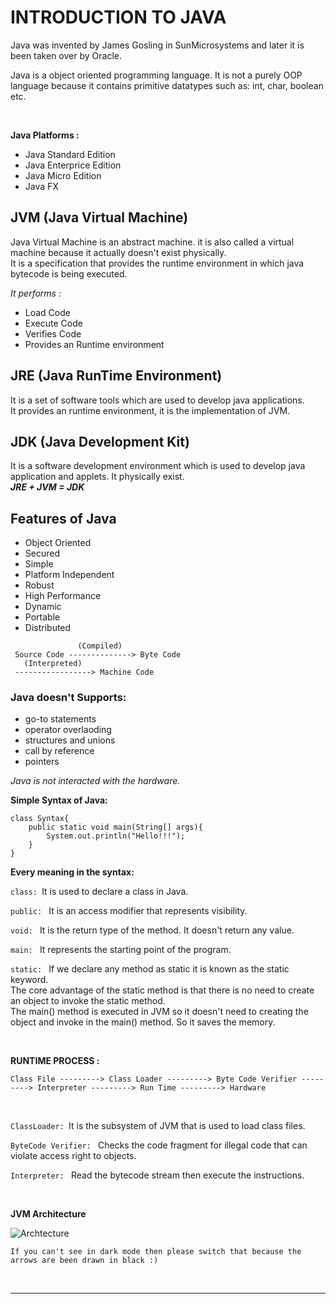 # INTRODUCTION TO JAVA

Java was invented by James Gosling in SunMicrosystems and later it is been taken over by Oracle. 
<br>

Java is a object oriented programming language.
It is not a purely OOP language because it contains primitive datatypes such as: int, char, boolean etc.

<br>

**Java Platforms :**

* Java Standard Edition
* Java Enterprice Edition
* Java Micro Edition
* Java FX

## JVM (Java Virtual Machine)

Java Virtual Machine is an abstract machine. it is also called a virtual machine because it actually doesn't exist physically. <br>
It is a specification that provides the runtime environment in which java bytecode is being executed. <br>

_It performs :_

* Load Code
* Execute Code
* Verifies Code
* Provides an Runtime environment

## JRE (Java RunTime Environment)
It is a set of software tools which are used to develop java applications.<br>
It provides an runtime environment, it is the implementation of JVM.

## JDK (Java Development Kit)
It is a software development environment which is used to develop java application and applets. It physically exist.
<br>
**_JRE + JVM = JDK_**

## **Features of Java**

* Object Oriented
* Secured
* Simple
* Platform Independent
* Robust
* High Performance
* Dynamic
* Portable
* Distributed

```
               (Compiled) 
 Source Code --------------> Byte Code 
   (Interpreted)
 -----------------> Machine Code
```

### Java doesn't Supports: 

* go-to statements
* operator overlaoding
* structures and unions
* call by reference
* pointers

_Java is not interacted with the hardware._ 


<p><b>Simple Syntax of Java: </b></p>

```
class Syntax{
    public static void main(String[] args){
        System.out.println("Hello!!!");
    }
}
```

**Every meaning in the syntax:**

```class: ```It is used to declare a class in Java. <br>

```public: ``` It is an access modifier that represents visibility.<br>

```void: ``` It is the return type of the method. It doesn't return any value.

```main: ``` It represents the starting point of the program.

```static: ``` If we declare any method as static it is known as the static keyword. <br>The core advantage of the static method is that there is no need to create an object to invoke the static method.
<br> The main() method is executed in JVM so it doesn't need to creating the object and invoke in the main() method. So it saves the memory.

<br>


**RUNTIME PROCESS :**

```
Class File ---------> Class Loader ---------> Byte Code Verifier ---------> Interpreter ---------> Run Time ---------> Hardware
```
<br>

```ClassLoader: ```It is the subsystem of JVM that is used to load class files.

```ByteCode Verifier: ``` Checks the code fragment for illegal code that can violate access right to objects.

```Interpreter: ``` Read the bytecode stream then execute the instructions.

<br>

**JVM Architecture**

![Archtecture](/Java%20Basics/Introduction%20to%20Java/images/Architecture.png)

```If you can't see in dark mode then please switch that because the arrows are been drawn in black :)```

<br>
<hr>